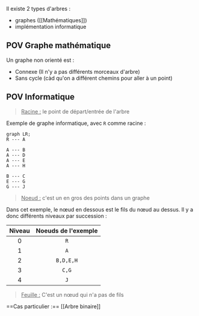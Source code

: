 Il existe 2 types d'arbres :
- graphes ([[Mathématiques]])
- implémentation informatique

## POV Graphe mathématique
Un graphe non orienté est :
- Connexe (Il n'y a pas différents morceaux d'arbre)
- Sans cycle (càd qu'on a différent chemins pour aller à un point)

## POV Informatique
> <u>Racine :</u> le point de départ/entrée de l'arbre

Exemple de graphe informatique, avec `R` comme racine :
```mermaid
graph LR;
R --- A

A --- B
A --- D
A --- E
A --- H

B --- C
E --- G
G --- J
```
> <u>Noeud :</u> c'est un en gros des points dans un graphe

Dans cet exemple, le nœud en dessous est le fils du nœud au dessus.
Il y a donc différents niveaux par succession :

| Niveau | Noeuds de l'exemple |
| :-: | :-: |
| 0 | `R` |
| 1 | `A` |
| 2 | `B,D,E,H` |
| 3 | `C,G` |
| 4 | `J`
> <u>Feuille :</u> C'est un nœud qui n'a pas de fils

==Cas particulier :== [[Arbre binaire]]